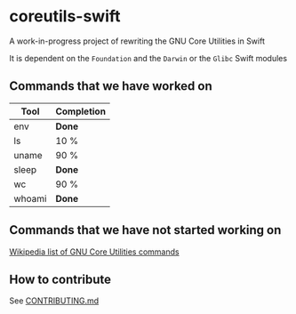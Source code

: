 # coreutils-swift
A work-in-progress project of rewriting the GNU Core Utilities in Swift

It is dependent on the `Foundation` and the `Darwin` or the `Glibc` Swift modules

## Commands that we have worked on
| Tool      | Completion    |
| --------- | ------------- |
| env       | **Done**      |
| ls        | 10 %          |
| uname     | 90 %          |
| sleep	    | **Done**      |
| wc        | 90 %          |
| whoami    | **Done**      |

## Commands that we have not started working on

[Wikipedia list of GNU Core Utilities commands](https://en.wikipedia.org/wiki/GNU_Core_Utilities#Capabilities)

## How to contribute

See [CONTRIBUTING.md](CONTRIBUTING.md)
